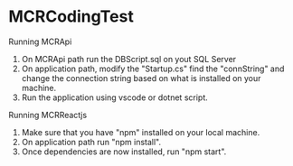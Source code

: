 # MCRCodingTest

Running MCRApi
1. On MCRApi path run the DBScript.sql on yout SQL Server
2. On application path, modify the "Startup.cs" find the "connString" and change the connection string based on what is installed on your machine.
3. Run the application using vscode or dotnet script.

Running MCRReactjs
1. Make sure that you have "npm" installed on your local machine.
2. On application path run "npm install".
3. Once dependencies are now installed, run "npm start".
